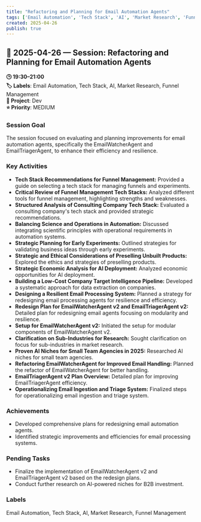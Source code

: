 ```yaml
---
title: "Refactoring and Planning for Email Automation Agents"
tags: ['Email Automation', 'Tech Stack', 'AI', 'Market Research', 'Funnel Management']
created: 2025-04-26
publish: true
---
```


## 📅 2025-04-26 — Session: Refactoring and Planning for Email Automation Agents

**🕒 19:30–21:00**  
**🏷️ Labels**: Email Automation, Tech Stack, AI, Market Research, Funnel Management  
**📂 Project**: Dev  
**⭐ Priority**: MEDIUM  


### Session Goal
The session focused on evaluating and planning improvements for email automation agents, specifically the EmailWatcherAgent and EmailTriagerAgent, to enhance their efficiency and resilience.

### Key Activities
- **Tech Stack Recommendations for Funnel Management:** Provided a guide on selecting a tech stack for managing funnels and experiments.
- **Critical Review of Funnel Management Tech Stacks:** Analyzed different tools for funnel management, highlighting strengths and weaknesses.
- **Structured Analysis of Consulting Company Tech Stack:** Evaluated a consulting company's tech stack and provided strategic recommendations.
- **Balancing Science and Operations in Automation:** Discussed integrating scientific principles with operational requirements in automation systems.
- **Strategic Planning for Early Experiments:** Outlined strategies for validating business ideas through early experiments.
- **Strategic and Ethical Considerations of Preselling Unbuilt Products:** Explored the ethics and strategies of preselling products.
- **Strategic Economic Analysis for AI Deployment:** Analyzed economic opportunities for AI deployment.
- **Building a Low-Cost Company Target Intelligence Pipeline:** Developed a systematic approach for data extraction on companies.
- **Designing a Resilient Email Processing System:** Planned a strategy for redesigning email processing agents for resilience and efficiency.
- **Redesign Plan for EmailWatcherAgent v2 and EmailTriagerAgent v2:** Detailed plan for redesigning email agents focusing on modularity and resilience.
- **Setup for EmailWatcherAgent v2:** Initiated the setup for modular components of EmailWatcherAgent v2.
- **Clarification on Sub-Industries for Research:** Sought clarification on focus for sub-industries in market research.
- **Proven AI Niches for Small Team Agencies in 2025:** Researched AI niches for small team agencies.
- **Refactoring EmailWatcherAgent for Improved Email Handling:** Planned the refactor of EmailWatcherAgent for better handling.
- **EmailTriagerAgent v2 Plan Overview:** Detailed plan for improving EmailTriagerAgent efficiency.
- **Operationalizing Email Ingestion and Triage System:** Finalized steps for operationalizing email ingestion and triage system.

### Achievements
- Developed comprehensive plans for redesigning email automation agents.
- Identified strategic improvements and efficiencies for email processing systems.

### Pending Tasks
- Finalize the implementation of EmailWatcherAgent v2 and EmailTriagerAgent v2 based on the redesign plans.
- Conduct further research on AI-powered niches for B2B investment.

### Labels
Email Automation, Tech Stack, AI, Market Research, Funnel Management
